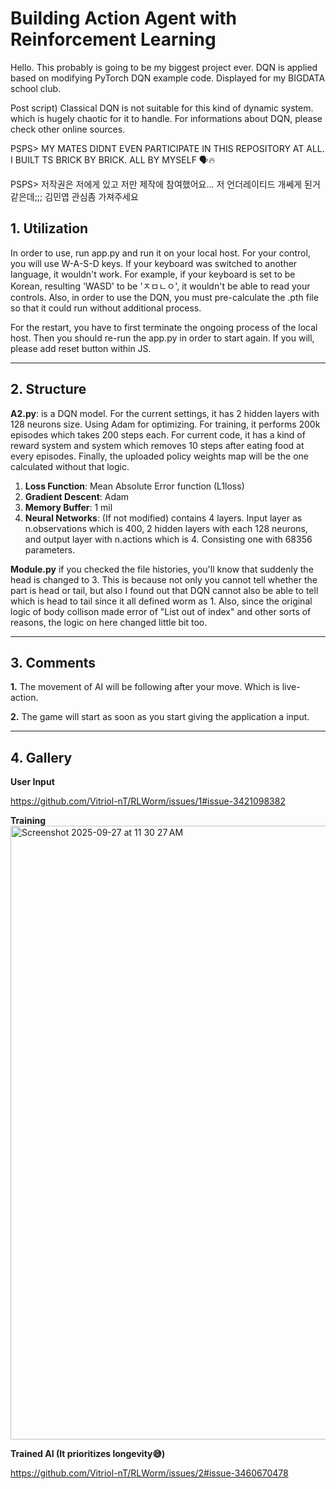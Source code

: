 # Building Action Agent with Reinforcement Learning

Hello. This probably is going to be my biggest project ever.
DQN is applied based on modifying PyTorch DQN example code.
Displayed for my BIGDATA school club.

Post script) Classical DQN 
is not suitable for this kind of dynamic system. which is
hugely chaotic for it to handle. For informations about DQN, please check other online sources.

PSPS> MY MATES DIDNT EVEN PARTICIPATE IN THIS REPOSITORY AT ALL. I BUILT TS BRICK BY BRICK. ALL BY MYSELF 🗣️🔥

PSPS> 저작권은 저에게 있고 저만 제작에 참여했어요... 저 언더레이티드 개쎄게 된거 같은데;;; 김민엽 관심좀 가져주세요

## 1. Utilization

In order to use, run app.py and run it on your local host.
For your control, you will use W-A-S-D keys.
If your keyboard was switched to another language, it wouldn't work.
For example, if your keyboard is set to be Korean, resulting 'WASD' to be 'ㅈㅁㄴㅇ',
it wouldn't be able to read your controls.
Also, in order to use the DQN, you must pre-calculate the .pth file so that it could run without additional process.

For the restart, you have to first terminate the ongoing process of the local host. Then you should re-run the app.py
in order to start again. If you will, please add reset button within JS.

---
## 2. Structure
**A2.py**: is a DQN model. For the current settings, it has 2 hidden layers with 128 neurons size. Using Adam for optimizing. For training, it performs 200k episodes which takes 200 steps each.
For current code, it has a kind of reward system and system which removes 10 steps after eating food at every episodes. Finally, the uploaded policy weights map will be the one calculated without that logic.
1. **Loss Function**: Mean Absolute Error function (L1loss)
2. **Gradient Descent**: Adam
3. **Memory Buffer**: 1 mil
4. **Neural Networks**: (If not modified) contains 4 layers. Input layer as n.observations which is 400, 2 hidden layers with each 128 neurons, and output layer with n.actions which is 4. Consisting one with 68356 parameters.

**Module.py** if you checked the file histories, you'll know that suddenly the head is changed to 3. This is because not only you cannot tell whether the part is head or tail, but also I found out that DQN cannot also be able to tell which is head to tail since it all defined worm as 1. Also, since the original logic of body collison made error of "List out of index" and other sorts of reasons, the logic on here changed little bit too.

---


## 3. Comments
**1.** The movement of AI will be following after your move. Which is live-action.

**2.** The game will start as soon as you start giving the application a input.

---
## 4. Gallery

**User Input**

[
https://github.com/Vitriol-nT/RLWorm/issues/1#issue-3421098382
](https://github.com/user-attachments/assets/df496e81-3725-4d37-a77f-83bd036c6483
)

**Training**
<img width="1512" height="982" alt="Screenshot 2025-09-27 at 11 30 27 AM" src="https://github.com/user-attachments/assets/f1de3a38-65e2-4017-8631-5fd7d7fe41ac" />

**Trained AI (It prioritizes longevity😅)**

[
https://github.com/Vitriol-nT/RLWorm/issues/2#issue-3460670478
](https://github.com/user-attachments/assets/a52f0a51-cec7-4116-8a98-54ca4655e70c
)
